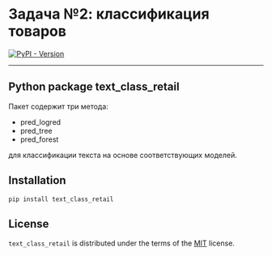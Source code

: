 # Задача №2: классификация товаров
[![PyPI - Version](https://img.shields.io/pypi/v/text-class-retail.svg)](https://pypi.org/project/text-class-retail/0.1/)

-----
## Python package text_class_retail

Пакет содержит три метода:
- pred_logred
- pred_tree
- pred_forest 

для классификации текста на основе соответствующих моделей.

## Installation

```console
pip install text_class_retail
```

## License

`text_class_retail` is distributed under the terms of the [MIT](https://spdx.org/licenses/MIT.html) license.